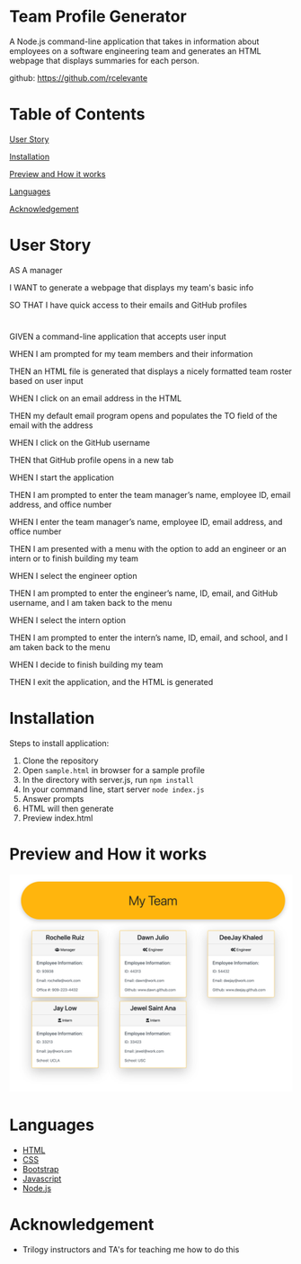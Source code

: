 # Team Profile Generator

A Node.js command-line application that takes in information about employees on a software engineering team and generates an HTML webpage that displays summaries for each person. 

github: https://github.com/rcelevante

# Table of Contents  
[User Story](#UserStory)  

[Installation](#Installation) 

[Preview and How it works](#Preview-and-How-it-works) 

[Languages](#Languages) 

[Acknowledgement](#Acknowledgement) 

# User Story

AS A manager

I WANT to generate a webpage that displays my team's basic info

SO THAT I have quick access to their emails and GitHub profiles
# 
GIVEN a command-line application that accepts user input

WHEN I am prompted for my team members and their information

THEN an HTML file is generated that displays a nicely formatted team roster based on user input

WHEN I click on an email address in the HTML

THEN my default email program opens and populates the TO field of the email with the address

WHEN I click on the GitHub username

THEN that GitHub profile opens in a new tab

WHEN I start the application

THEN I am prompted to enter the team manager’s name, employee ID, email address, and office number

WHEN I enter the team manager’s name, employee ID, email address, and office number

THEN I am presented with a menu with the option to add an engineer or an intern or to finish building my team

WHEN I select the engineer option

THEN I am prompted to enter the engineer’s name, ID, email, and GitHub username, and I am taken back to the menu

WHEN I select the intern option

THEN I am prompted to enter the intern’s name, ID, email, and school, and I am taken back to the menu

WHEN I decide to finish building my team

THEN I exit the application, and the HTML is generated

# Installation

Steps to install application:
1. Clone the repository
2. Open `sample.html` in browser for a sample profile
3. In the directory with server.js, run `npm install`
4. In your command line, start server `node index.js`
5. Answer prompts
6. HTML will then generate
7. Preview index.html

# Preview and How it works

[![Watch the video](screenshot.png)](https://www.youtube.com/watch?v=sEaUCubarvk)

# Languages

* [HTML](https://developer.mozilla.org/en-US/docs/Web/HTML)
* [CSS](https://developer.mozilla.org/en-US/docs/Web/CSS)
* [Bootstrap](https://getbootstrap.com/)
* [Javascript](https://www.javascript.com/)
* [Node.js](https://nodejs.org/en/)

# Acknowledgement 

* Trilogy instructors and TA's for teaching me how to do this

